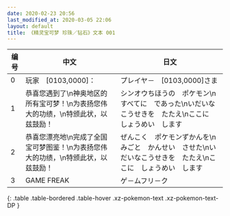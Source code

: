 ```yaml
---
date: 2020-02-23 20:56
last_modified_at: 2020-03-05 22:06
layout: default
title: 《精灵宝可梦 珍珠／钻石》文本 001
---
```

| 编号 | 中文 | 日文 |
| ---- | ---- | ---- |
| 0 | 玩家　[0103,0000]： | プレイヤ－　[0103,0000]さま |
| 1 | 恭喜您遇到了\n神奥地区的所有宝可梦！\n为表扬您伟大的功绩，\n特颁此状，以兹鼓励！ | シンオウちほうの　ポケモン\nすべてに　であった\nいだいなこうせきを　たたえ\nここに　しょうめい　します |
| 2 | 恭喜您漂亮地\n完成了全国宝可梦图鉴！\n为表扬您伟大的功绩，\n特颁此状，以兹鼓励！ | ぜんこく　ポケモンずかんを\nみごと　かんせい　させた\nいだいなこうせきを　たたえ\nここに　しょうめい　します |
| 3 | GAME FREAK | ゲ－ムフリ－ク |
{: .table .table-bordered .table-hover .xz-pokemon-text .xz-pokemon-text-DP }